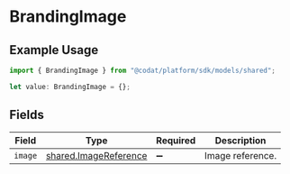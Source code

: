 # BrandingImage

## Example Usage

```typescript
import { BrandingImage } from "@codat/platform/sdk/models/shared";

let value: BrandingImage = {};
```

## Fields

| Field                                                                 | Type                                                                  | Required                                                              | Description                                                           |
| --------------------------------------------------------------------- | --------------------------------------------------------------------- | --------------------------------------------------------------------- | --------------------------------------------------------------------- |
| `image`                                                               | [shared.ImageReference](../../../sdk/models/shared/imagereference.md) | :heavy_minus_sign:                                                    | Image reference.                                                      |